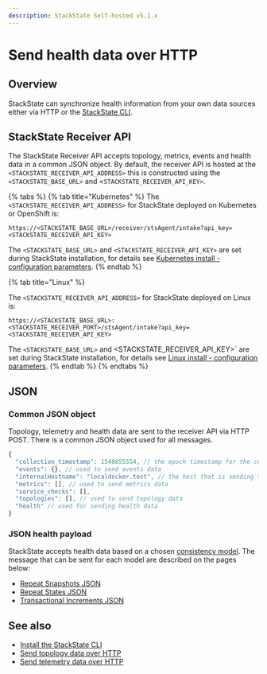 ```yaml
---
description: StackState Self-hosted v5.1.x 
---
```


# Send health data over HTTP

## Overview

StackState can synchronize health information from your own data sources either via HTTP or the [StackState CLI](/setup/cli/README.md).

## StackState Receiver API

The StackState Receiver API accepts topology, metrics, events and health data in a common JSON object. By default, the receiver API is hosted at the `<STACKSTATE_RECEIVER_API_ADDRESS>` this is constructed using the `<STACKSTATE_BASE_URL>` and <`STACKSTATE_RECEIVER_API_KEY>`.

{% tabs %}
{% tab title="Kubernetes" %}
The `<STACKSTATE_RECEIVER_API_ADDRESS>` for StackState deployed on Kubernetes or OpenShift is:

```text
https://<STACKSTATE_BASE_URL>/receiver/stsAgent/intake?api_key=<STACKSTATE_RECEIVER_API_KEY>
```

The `<STACKSTATE_BASE_URL>` and `<STACKSTATE_RECEIVER_API_KEY>` are set during StackState installation, for details see [Kubernetes install - configuration parameters](/setup/install-stackstate/kubernetes_openshift/kubernetes_install.md#generate-values-yaml).
{% endtab %}

{% tab title="Linux" %}

The `<STACKSTATE_RECEIVER_API_ADDRESS>` for StackState deployed on Linux is:

```text
https://<STACKSTATE_BASE_URL>:<STACKSTATE_RECEIVER_PORT>/stsAgent/intake?api_key=<STACKSTATE_RECEIVER_API_KEY>
```

The `<STACKSTATE_BASE_URL>` and <STACKSTATE_RECEIVER_API_KEY>` are set during StackState installation, for details see [Linux install - configuration parameters](/setup/install-stackstate/linux/install_stackstate.md#configuration-options-required-during-install).
{% endtab %}
{% endtabs %}

## JSON 

### Common JSON object

Topology, telemetry and health data are sent to the receiver API via HTTP POST. There is a common JSON object used for all messages.

```javascript
{
  "collection_timestamp": 1548855554, // the epoch timestamp for the collection
  "events": {}, // used to send events data
  "internalHostname": "localdocker.test", // the host that is sending this data
  "metrics": [], // used to send metrics data
  "service_checks": [],
  "topologies": [], // used to send topology data
  "health" // used for sending health data
}
```

### JSON health payload

StackState accepts health data based on a chosen [consistency model](/configure/health/health-synchronization.md#consistency-models). The message that can be sent for each model are described on the pages below:

* [Repeat Snapshots JSON](/configure/health/send-health-data/repeat_snapshots.md)
* [Repeat States JSON](/configure/health/send-health-data/repeat_states.md)
* [Transactional Increments JSON](/configure/health/send-health-data/transactional_increments.md)

## See also

* [Install the StackState CLI](/setup/cli)
* [Send topology data over HTTP](/configure/topology/send-topology-data.md)
* [Send telemetry data over HTTP](/configure/telemetry/send_metrics.md)

